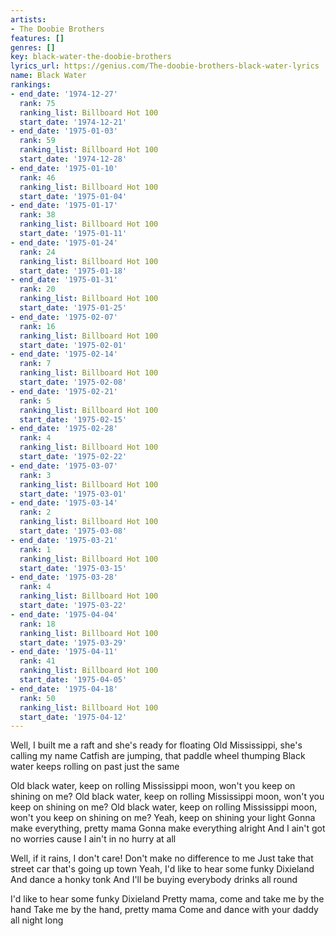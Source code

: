 ```yaml
---
artists:
- The Doobie Brothers
features: []
genres: []
key: black-water-the-doobie-brothers
lyrics_url: https://genius.com/The-doobie-brothers-black-water-lyrics
name: Black Water
rankings:
- end_date: '1974-12-27'
  rank: 75
  ranking_list: Billboard Hot 100
  start_date: '1974-12-21'
- end_date: '1975-01-03'
  rank: 59
  ranking_list: Billboard Hot 100
  start_date: '1974-12-28'
- end_date: '1975-01-10'
  rank: 46
  ranking_list: Billboard Hot 100
  start_date: '1975-01-04'
- end_date: '1975-01-17'
  rank: 38
  ranking_list: Billboard Hot 100
  start_date: '1975-01-11'
- end_date: '1975-01-24'
  rank: 24
  ranking_list: Billboard Hot 100
  start_date: '1975-01-18'
- end_date: '1975-01-31'
  rank: 20
  ranking_list: Billboard Hot 100
  start_date: '1975-01-25'
- end_date: '1975-02-07'
  rank: 16
  ranking_list: Billboard Hot 100
  start_date: '1975-02-01'
- end_date: '1975-02-14'
  rank: 7
  ranking_list: Billboard Hot 100
  start_date: '1975-02-08'
- end_date: '1975-02-21'
  rank: 5
  ranking_list: Billboard Hot 100
  start_date: '1975-02-15'
- end_date: '1975-02-28'
  rank: 4
  ranking_list: Billboard Hot 100
  start_date: '1975-02-22'
- end_date: '1975-03-07'
  rank: 3
  ranking_list: Billboard Hot 100
  start_date: '1975-03-01'
- end_date: '1975-03-14'
  rank: 2
  ranking_list: Billboard Hot 100
  start_date: '1975-03-08'
- end_date: '1975-03-21'
  rank: 1
  ranking_list: Billboard Hot 100
  start_date: '1975-03-15'
- end_date: '1975-03-28'
  rank: 4
  ranking_list: Billboard Hot 100
  start_date: '1975-03-22'
- end_date: '1975-04-04'
  rank: 18
  ranking_list: Billboard Hot 100
  start_date: '1975-03-29'
- end_date: '1975-04-11'
  rank: 41
  ranking_list: Billboard Hot 100
  start_date: '1975-04-05'
- end_date: '1975-04-18'
  rank: 50
  ranking_list: Billboard Hot 100
  start_date: '1975-04-12'
---
```

Well, I built me a raft and she's ready for floating
Old Mississippi, she's calling my name
Catfish are jumping, that paddle wheel thumping
Black water keeps rolling on past just the same


Old black water, keep on rolling
Mississippi moon, won't you keep on shining on me?
Old black water, keep on rolling
Mississippi moon, won't you keep on shining on me?
Old black water, keep on rolling
Mississippi moon, won't you keep on shining on me?
Yeah, keep on shining your light
Gonna make everything, pretty mama
Gonna make everything alright
And I ain't got no worries cause I ain't in no hurry at all

Well, if it rains, I don't care! Don't make no difference to me
Just take that street car that's going up town
Yeah, I'd like to hear some funky Dixieland
And dance a honky tonk
And I'll be buying everybody drinks all round



I'd like to hear some funky Dixieland
Pretty mama, come and take me by the hand
Take me by the hand, pretty mama
Come and dance with your daddy all night long

